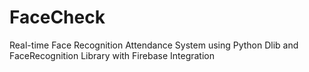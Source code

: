 # FaceCheck
Real-time Face Recognition Attendance System using Python Dlib and FaceRecognition Library with Firebase Integration

